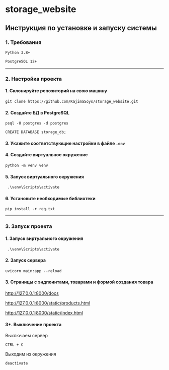 # storage_website


## Инструкция по установке и запуску системы
### 1. Требования
```Python 3.8+```

```PostgreSQL 12+```

___
### 2. Настройка проекта
#### 1. Склонируйте репозиторий на свою машину
```shell
git clone https://github.com/KajimaSoys/storage_website.git
```
#### 2. Создайте БД в PostgreSQL
```shell
psql -U postgres -d postgres
```

```postgres-psql
CREATE DATABASE storage_db;
```

#### 3. Укажите соответствующие настройки в файле ```.env```
#### 4. Создайте виртуальное окружение
```shell
python -m venv venv
```

#### 5. Запуск виртуального окружения
```shell
 .\venv\Scripts\activate
```

#### 6. Установите необходимые библиотеки
```shell
pip install -r req.txt
```
___
### 3. Запуск проекта
#### 1. Запуск виртуального окружения
```shell
 .\venv\Scripts\activate
```
#### 2. Запуск сервера
```shell
uvicorn main:app --reload
```
#### 3. Страницы с эндпоинтами, товарами и формой создания товара

http://127.0.0.1:8000/docs

http://127.0.0.1:8000/static/products.html

http://127.0.0.1:8000/static/index.html

#### 3*. Выключение проекта
Выключаем сервер
```shell
CTRL + C
```
Выходим из окружения
```shell
deactivate
```
